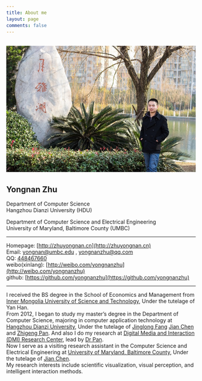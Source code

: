 ```yaml
---
title: About me
layout: page
comments: false
---
```


![Myself](/picture/pic.jpg)     
------

__Yongnan Zhu__     
------
Department of Computer Science       
Hangzhou Dianzi University (HDU)   

Department of Computer Science and Electrical Engineering    
University of Maryland, Baltimore County (UMBC)      
- - - - - -
Homepage: [http://zhuyongnan.cn](http://zhuyongnan.cn)    
Email: [yongnan@umbc.edu](yongnan@umbc.edu) , [yongnanzhu@qq.com](yongnanzhu@qq.com)     
QQ: [448467660](http://wpa.qq.com/msgrd?V=1&Uin=448467660)    
weibo(xinlang): [http://weibo.com/yongnanzhu](http://weibo.com/yongnanzhu)        
github: [https://github.com/yongnanzhu](https://github.com/yongnanzhu)   
- - - - - -
I received the BS degree in the School of Economics and Management from [Inner Mongolia University of Science and Technology](http://www.imust.cn/), Under the tutelage of Yan Han.    
From 2012, I began to study my master’s degree in the Department of Computer Science, majoring in computer application technology at [Hangzhou Dianzi University](http://www.hdu.edu.cn/), Under the tutelage of [Jinglong Fang](http://computer.hdu.edu.cn/index.php/article/109) [Jian Chen](http://www.csee.umbc.edu/~jichen) and [Zhigeng Pan](http://hise.hznu.edu.cn/newsShow.aspx?ID=1232&PID=). And also I do my research at [Digital Media and Interaction (DMI) Research Center](http://www.dmhci.net/), lead by [Dr Pan](http://hise.hznu.edu.cn/newsShow.aspx?ID=1232&PID=).      
Now I serve as a visiting research assistant in the Computer Science and Electrical Engineering at [University of Maryland, Baltimore County](http://www.umbc.edu/), Under the tutelage of [Jian Chen](http://www.csee.umbc.edu/~jichen).  
My research interests include  scientific  visualization, visual perception, and intelligent interaction methods.    

 
